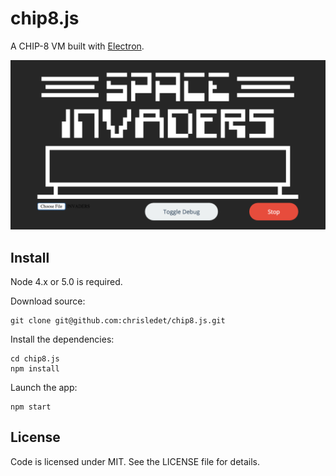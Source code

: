 # chip8.js

A CHIP-8 VM built with [Electron](http://electron.atom.io/).

![screenshot](https://raw.githubusercontent.com/chrisledet/chip8.js/master/Screenshot.png)

## Install

Node 4.x or 5.0 is required.

Download source:
```shell
git clone git@github.com:chrisledet/chip8.js.git
```

Install the dependencies:
```shell
cd chip8.js
npm install
```

Launch the app:
```shell
npm start
```

## License

Code is licensed under MIT. See the LICENSE file for details.
